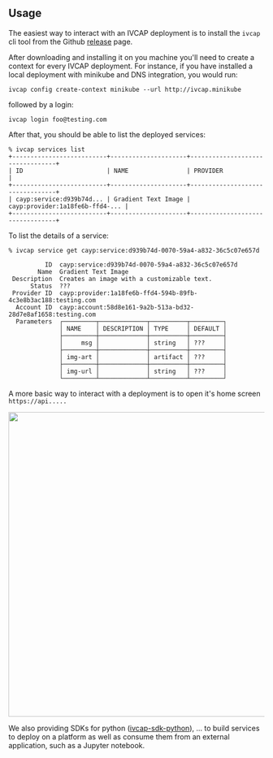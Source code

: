 ## Usage <a name="usage">

The easiest way to interact with an IVCAP deployment is to install the `ivcap` cli tool from
the Github [release](https://github.com/reinventingscience/ivcap-cli/releases/latest) page.

After downloading and installing it on you machine you'll need to create a context for every
IVCAP deployment. For instance, if you have installed a local deployment with minikube and
DNS integration, you would run:

    ivcap config create-context minikube --url http://ivcap.minikube

followed by a login:

    ivcap login foo@testing.com

After that, you should be able to list the deployed services:

```
% ivcap services list
+--------------------------+---------------------+---------------------------------+
| ID                       | NAME                | PROVIDER                        |
+--------------------------+---------------------+---------------------------------+
| cayp:service:d939b74d... | Gradient Text Image | cayp:provider:1a18fe6b-ffd4-... |
+--------------------------+---------------------+---------------------------------+
```

To list the details of a service:

```
% ivcap service get cayp:service:d939b74d-0070-59a4-a832-36c5c07e657d

          ID  cayp:service:d939b74d-0070-59a4-a832-36c5c07e657d              
        Name  Gradient Text Image                                            
 Description  Creates an image with a customizable text.                     
      Status  ???                                                            
 Provider ID  cayp:provider:1a18fe6b-ffd4-594b-89fb-4c3e8b3ac188:testing.com 
  Account ID  cayp:account:58d8e161-9a2b-513a-bd32-28d7e8af1658:testing.com  
  Parameters  ┌─────────┬─────────────┬──────────┬─────────┐                 
              │ NAME    │ DESCRIPTION │ TYPE     │ DEFAULT │                 
              ├─────────┼─────────────┼──────────┼─────────┤                 
              │     msg │             │ string   │ ???     │                 
              ├─────────┼─────────────┼──────────┼─────────┤                 
              │ img-art │             │ artifact │ ???     │                 
              ├─────────┼─────────────┼──────────┼─────────┤                 
              │ img-url │             │ string   │ ???     │                 
              └─────────┴─────────────┴──────────┴─────────┘ 
```

A more basic way to interact with a deployment is to open it's home screen `https://api.....`

<img src="../assets/home-screen.jpg" width="600" />

We also providing SDKs for python ([ivcap-sdk-python](https://github.com/reinventingscience/ivcap-sdk-python)), ... to build services to deploy on a platform as well as consume them from an external application, such as a Jupyter notebook.

